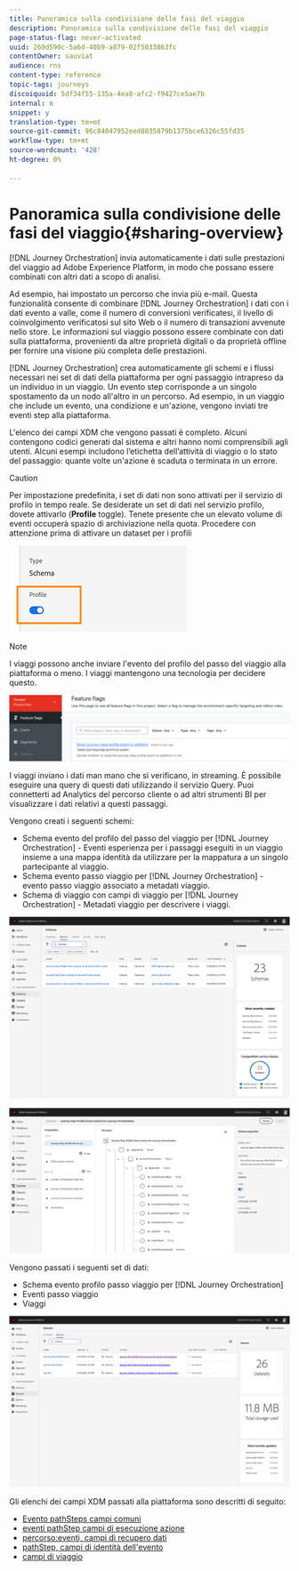 ```yaml
---
title: Panoramica sulla condivisione delle fasi del viaggio
description: Panoramica sulla condivisione delle fasi del viaggio
page-status-flag: never-activated
uuid: 269d590c-5a6d-40b9-a879-02f5033863fc
contentOwner: sauviat
audience: rns
content-type: reference
topic-tags: journeys
discoiquuid: 5df34f55-135a-4ea8-afc2-f9427ce5ae7b
internal: n
snippet: y
translation-type: tm+mt
source-git-commit: 96c84047952eed8835879b1375bce6326c55fd35
workflow-type: tm+mt
source-wordcount: '428'
ht-degree: 0%

---
```



# Panoramica sulla condivisione delle fasi del viaggio{#sharing-overview}

[!DNL Journey Orchestration] invia automaticamente i dati sulle prestazioni del viaggio ad Adobe Experience Platform, in modo che possano essere combinati con altri dati a scopo di analisi.

Ad esempio, hai impostato un percorso che invia più e-mail. Questa funzionalità consente di combinare [!DNL Journey Orchestration] i dati con i dati evento a valle, come il numero di conversioni verificatesi, il livello di coinvolgimento verificatosi sul sito Web o il numero di transazioni avvenute nello store. Le informazioni sul viaggio possono essere combinate con dati sulla piattaforma, provenienti da altre proprietà digitali o da proprietà offline per fornire una visione più completa delle prestazioni.

[!DNL Journey Orchestration] crea automaticamente gli schemi e i flussi necessari nei set di dati della piattaforma per ogni passaggio intrapreso da un individuo in un viaggio. Un evento step corrisponde a un singolo spostamento da un nodo all&#39;altro in un percorso. Ad esempio, in un viaggio che include un evento, una condizione e un&#39;azione, vengono inviati tre eventi step alla piattaforma.

L&#39;elenco dei campi XDM che vengono passati è completo. Alcuni contengono codici generati dal sistema e altri hanno nomi comprensibili agli utenti. Alcuni esempi includono l’etichetta dell’attività di viaggio o lo stato del passaggio: quante volte un&#39;azione è scaduta o terminata in un errore.

>[!CAUTION]
>
>Per impostazione predefinita, i set di dati non sono attivati per il servizio di profilo in tempo reale. Se desiderate un set di dati nel servizio profilo, dovete attivarlo (**Profile** toggle). Tenete presente che un elevato volume di eventi occuperà spazio di archiviazione nella quota. Procedere con attenzione prima di attivare un dataset per i profili
>
>![](../assets/sharing4.png)

>[!NOTE]
>
>I viaggi possono anche inviare l&#39;evento del profilo del passo del viaggio alla piattaforma o meno. I viaggi mantengono una tecnologia per decidere questo.
>
>![](../assets/techtoggle.png)

I viaggi inviano i dati man mano che si verificano, in streaming. È possibile eseguire una query di questi dati utilizzando il servizio Query. Puoi connetterti ad Analytics del percorso cliente o ad altri strumenti BI per visualizzare i dati relativi a questi passaggi.

Vengono creati i seguenti schemi:

* Schema evento del profilo del passo del viaggio per [!DNL Journey Orchestration] - Eventi esperienza per i passaggi eseguiti in un viaggio insieme a una mappa identità da utilizzare per la mappatura a un singolo partecipante al viaggio.
* Schema evento passo viaggio per [!DNL Journey Orchestration] - evento passo viaggio associato a metadati viaggio.
* Schema di viaggio con campi di viaggio per [!DNL Journey Orchestration] - Metadati viaggio per descrivere i viaggi.

![](../assets/sharing1.png)

![](../assets/sharing2.png)

Vengono passati i seguenti set di dati:

* Schema evento profilo passo viaggio per [!DNL Journey Orchestration]
* Eventi passo viaggio
* Viaggi

![](../assets/sharing3.png)

Gli elenchi dei campi XDM passati alla piattaforma sono descritti di seguito:

* [Evento pathSteps campi comuni](../building-journeys/sharing-common-fields.md)
* [eventi pathStep campi di esecuzione azione](../building-journeys/sharing-execution-fields.md)
* [percorso:eventi, campi di recupero dati](../building-journeys/sharing-fetch-fields.md)
* [pathStep, campi di identità dell&#39;evento](../building-journeys/sharing-identity-fields.md)
* [campi di viaggio](../building-journeys/sharing-journey-fields.md)

